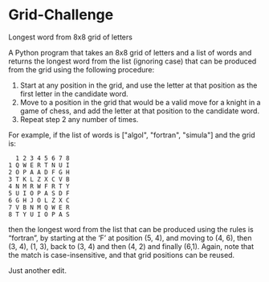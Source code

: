 # Grid-Challenge
Longest word from 8x8 grid of letters

A Python program that takes an 8x8 grid of letters and a list of words and returns the longest word from the list (ignoring case) that can be produced from the grid using the following procedure:
1. Start at any position in the grid, and use the letter at that position as the first letter in the candidate word.
2. Move to a position in the grid that would be a valid move for a knight in a game of chess, and add the letter at that position to the candidate word.
3. Repeat step 2 any number of times.

For example, if the list of words is ["algol", "fortran", "simula"] and the grid is:
```
  1 2 3 4 5 6 7 8
1 Q W E R T N U I
2 O P A A D F G H
3 T K L Z X C V B
4 N M R W F R T Y
5 U I O P A S D F
6 G H J O L Z X C
7 V B N M Q W E R
8 T Y U I O P A S
```
then the longest word from the list that can be produced using the rules is “fortran”, by starting at the ‘F’ at position (5, 4), and moving to (4, 6), then (3, 4), (1, 3), back to (3, 4) and then (4, 2) and finally (6,1). Again, note that the match is case-insensitive, and that grid positions can be reused.

Just another edit.
